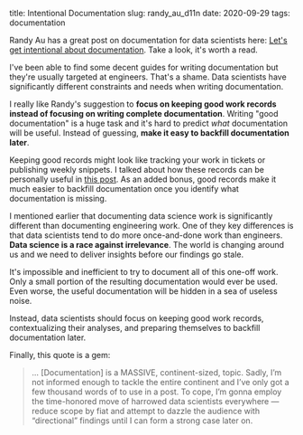 title: Intentional Documentation
slug: randy_au_d11n
date: 2020-09-29
tags: documentation


Randy Au has a great post on documentation for data scientists here:
[Let's get intentional about documentation](https://counting.substack.com/p/lets-get-intentional-about-documentation).
Take a look, it's worth a read.

I've been able to find some decent guides for writing documentation
but they're usually targeted at engineers.
That's a shame. 
Data scientists have significantly different 
constraints and needs when writing documentation.

I really like Randy's suggestion to **focus on keeping good work records
instead of focusing on writing complete documentation**.
Writing "good documentation" is a huge task
and it's hard to predict *what* documentation will be useful.
Instead of guessing, **make it easy to backfill documentation later**.

Keeping good records might look like 
tracking your work in tickets or publishing weekly snippets.
I talked about how these records can be personally useful in
[this post](writing_inside_organizations.html).
As an added bonus, good records make it much easier to backfill documentation
once you identify what documentation is missing.

I mentioned earlier that documenting data science work
is significantly different than documenting engineering work.
One of they key differences is that 
data scientists tend to do more once-and-done work than engineers.
**Data science is a race against irrelevance**.
The world is changing around us 
and we need to deliver insights before our findings go stale.

It's impossible and inefficient to try to document all of this one-off work.
Only a small portion of the resulting documentation would ever be used.
Even worse, the useful documentation will be hidden in a sea of useless noise.

Instead, data scientists should focus on keeping good work records,
contextualizing their analyses,
and preparing themselves to backfill documentation later.


Finally, this quote is a gem:

> ... [Documentation] is a MASSIVE, continent-sized, topic.
> Sadly, I’m not informed enough to tackle the entire continent 
> and I’ve only got a few thousand words of to use in a post.
> To cope, I’m gonna employ the time-honored move
> of harrowed data scientists everywhere — 
> reduce scope by fiat and attempt to dazzle the audience 
> with “directional” findings until I can form a strong case later on.
